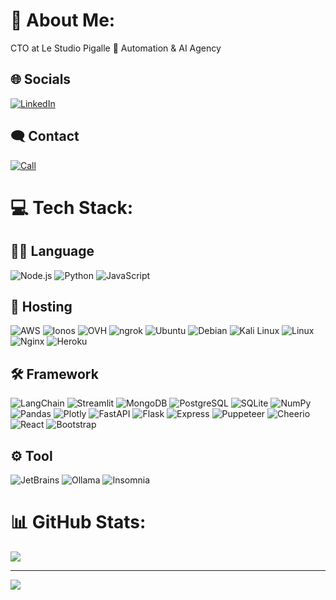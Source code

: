 # 💫 About Me:
CTO at Le Studio Pigalle 🤖 Automation & AI Agency

## 🌐 Socials
[![LinkedIn](https://img.shields.io/badge/LinkedIn-%230077B5.svg?logo=linkedin&logoColor=white)](https://linkedin.com/in/oscar-moisset) 

## 🗨️ Contact
[![Call](https://img.shields.io/badge/Call-%231a73e8.svg)](https://calendar.app.google/enBK2me9TjgtZBcJA) 

# 💻 Tech Stack:

## 👨‍💻 Language
![Node.js](https://img.shields.io/badge/Node.js-6DA55F?style=flat&logo=node.js&logoColor=white) ![Python](https://img.shields.io/badge/Python-3670A0?style=flat&logo=python&logoColor=white) ![JavaScript](https://img.shields.io/badge/JavaScript-%23323330.svg?style=flat&logo=javascript&logoColor=white) 

## 🏡 Hosting
![AWS](https://img.shields.io/badge/AWS-232F3E.svg?style=flat&logo=amazonwebservices&logoColor=white) ![Ionos](https://img.shields.io/badge/Ionos-003D8F.svg?style=flat&logo=ionos&logoColor=white) ![OVH](https://img.shields.io/badge/OVH-123F6D.svg?style=flat&logo=ovh&logoColor=white) ![ngrok](https://img.shields.io/badge/ngrok-1F1E37.svg?style=flat&logo=ngrok&logoColor=white) ![Ubuntu](https://img.shields.io/badge/Ubuntu-E95420.svg?style=flat&logo=ubuntu&logoColor=white) ![Debian](https://img.shields.io/badge/Debian-A81D33.svg?style=flat&logo=debian&logoColor=white) ![Kali Linux](https://img.shields.io/badge/Kali_Linux-557C94.svg?style=flat&logo=kalilinux&logoColor=white) ![Linux](https://img.shields.io/badge/Linux-FCC624.svg?style=flat&logo=linux&logoColor=white) ![Nginx](https://img.shields.io/badge/Nginx-%23009639.svg?style=flat&logo=nginx&logoColor=white) ![Heroku](https://img.shields.io/badge/Heroku-%23430098.svg?style=flat&logo=heroku&logoColor=white) 

## 🛠️ Framework
![LangChain](https://img.shields.io/badge/LangChain-1C3C3C?style=flat&logo=langchain) ![Streamlit](https://img.shields.io/badge/Streamlit-FF4B4B?style=flat&logo=streamlit&logoColor=white) ![MongoDB](https://img.shields.io/badge/MongoDB-%234ea94b.svg?style=flat&logo=mongodb&logoColor=white) ![PostgreSQL](https://img.shields.io/badge/PostgreSQL-4169E1.svg?style=flat&logo=postgresql&logoColor=white) ![SQLite](https://img.shields.io/badge/SQLite-003B57.svg?style=flat&logo=sqlite&logoColor=white) ![NumPy](https://img.shields.io/badge/NumPy-%23013243.svg?style=flat&logo=numpy&logoColor=white) ![Pandas](https://img.shields.io/badge/Pandas-%23150458.svg?style=flat&logo=pandas&logoColor=white) ![Plotly](https://img.shields.io/badge/Plotly-%233F4F75.svg?style=flat&logo=plotly&logoColor=white) ![FastAPI](https://img.shields.io/badge/FastAPI-009688.svg?style=flat&logo=fastapi&logoColor=white) ![Flask](https://img.shields.io/badge/Flask-%23000.svg?style=flat&logo=flask&logoColor=white) ![Express](https://img.shields.io/badge/Express-%23323330.svg?style=flat&logo=express&logoColor=%23F7DF1E) ![Puppeteer](https://img.shields.io/badge/Puppeteer-40B5A4.svg?style=flat&logo=puppeteer&logoColor=white) ![Cheerio](https://img.shields.io/badge/Cheerio-E88C1F.svg?style=flat&logo=cheerio&logoColor=white) ![React](https://img.shields.io/badge/React-61DAFB?style=flat&logo=react&logoColor=white) ![Bootstrap](https://img.shields.io/badge/Bootstrap-7952B3?style=flat&logo=bootstrap&logoColor=white)


## ⚙️ Tool
![JetBrains](https://img.shields.io/badge/JetBrains-000000?style=flat&logo=jetbrains&logoColor=white) ![Ollama](https://img.shields.io/badge/Ollama-000000?style=flat&logo=ollama&logoColor=white) ![Insomnia](https://img.shields.io/badge/Insomnia-4000BF?style=flat&logo=insomnia&logoColor=white)


# 📊 GitHub Stats:
![](https://github-readme-stats.vercel.app/api/top-langs/?username=Oscaro92&theme=solarized-dark&hide_border=false&include_all_commits=false&count_private=false&layout=compact)

---
[![](https://visitcount.itsvg.in/api?id=Oscaro92&icon=0&color=0)](https://visitcount.itsvg.in)
